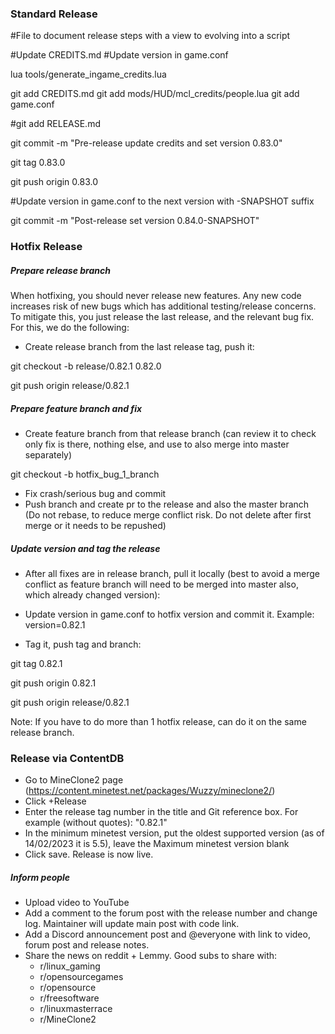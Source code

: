 ### Standard Release

#File to document release steps with a view to evolving into a script

#Update CREDITS.md
#Update version in game.conf

lua tools/generate_ingame_credits.lua

git add CREDITS.md
git add mods/HUD/mcl_credits/people.lua
git add game.conf

#git add RELEASE.md

git commit -m "Pre-release update credits and set version 0.83.0"

git tag 0.83.0

git push origin 0.83.0

#Update version in game.conf to the next version with -SNAPSHOT suffix

git commit -m "Post-release set version 0.84.0-SNAPSHOT"

### Hotfix Release

##### Prepare release branch

When hotfixing, you should never release new features. Any new code increases risk of new bugs which has additional testing/release concerns. 
To mitigate this, you just release the last release, and the relevant bug fix. For this, we do the following:

* Create release branch from the last release tag, push it:

git checkout -b release/0.82.1 0.82.0

git push origin release/0.82.1

##### Prepare feature branch and fix

* Create feature branch from that release branch (can review it to check only fix is there, nothing else, and use to also merge into master separately)

git checkout -b hotfix_bug_1_branch

* Fix crash/serious bug and commit
* Push branch and create pr to the release and also the master branch (Do not rebase, to reduce merge conflict risk. Do not delete after first merge or it needs to be repushed)

##### Update version and tag the release

* After all fixes are in release branch, pull it locally  (best to avoid a merge conflict as feature branch will need to be merged into master also, which already changed version):

* Update version in game.conf to hotfix version and commit it. Example: version=0.82.1

* Tag it, push tag and branch:

git tag 0.82.1

git push origin 0.82.1

git push origin release/0.82.1

Note: If you have to do more than 1 hotfix release, can do it on the same release branch.

### Release via ContentDB

* Go to MineClone2 page (https://content.minetest.net/packages/Wuzzy/mineclone2/)
* Click +Release
* Enter the release tag number in the title and Git reference box. For example (without quotes): "0.82.1"
* In the minimum minetest version, put the oldest supported version (as of 14/02/2023 it is 5.5), leave the Maximum minetest version blank
* Click save. Release is now live.

##### Inform people

* Upload video to YouTube
* Add a comment to the forum post with the release number and change log. Maintainer will update main post with code link.
* Add a Discord announcement post and @everyone with link to video, forum post and release notes.
* Share the news on reddit + Lemmy. Good subs to share with:
  * r/linux_gaming 
  * r/opensourcegames
  * r/opensource
  * r/freesoftware
  * r/linuxmasterrace
  * r/MineClone2
